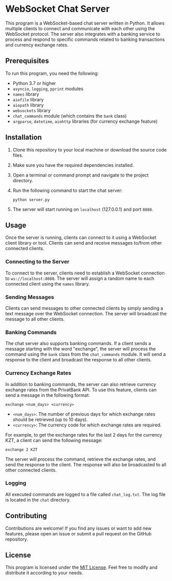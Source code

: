 # WebSocket Chat Server

This program is a WebSocket-based chat server written in Python. It allows multiple clients to connect and communicate with each other using the WebSocket protocol. The server also integrates with a banking service to process and respond to specific commands related to banking transactions and currency exchange rates.

## Prerequisites

To run this program, you need the following:

- Python 3.7 or higher
- `asyncio`, `logging`, `pprint` modules
- `names` library
- `aiofile` library
- `aiopath` library
- `websockets` library
- `chat_commands` module (which contains the `bank` class)
- `argparse`, `datetime`, `aiohttp` libraries (for currency exchange feature)

## Installation

1. Clone this repository to your local machine or download the source code files.
2. Make sure you have the required dependencies installed.
3. Open a terminal or command prompt and navigate to the project directory.
4. Run the following command to start the chat server:

   ```
   python server.py
   ```

5. The server will start running on `localhost` (127.0.0.1) and port `8080`.

## Usage

Once the server is running, clients can connect to it using a WebSocket client library or tool. Clients can send and receive messages to/from other connected clients.

### Connecting to the Server

To connect to the server, clients need to establish a WebSocket connection to `ws://localhost:8080`. The server will assign a random name to each connected client using the `names` library.

### Sending Messages

Clients can send messages to other connected clients by simply sending a text message over the WebSocket connection. The server will broadcast the message to all other clients.

### Banking Commands

The chat server also supports banking commands. If a client sends a message starting with the word "exchange", the server will process the command using the `bank` class from the `chat_commands` module. It will send a response to the client and broadcast the response to all other clients.

### Currency Exchange Rates

In addition to banking commands, the server can also retrieve currency exchange rates from the PrivatBank API. To use this feature, clients can send a message in the following format:

```
exchange <num_days> <currency>
```

- `<num_days>`: The number of previous days for which exchange rates should be retrieved (up to 10 days).
- `<currency>`: The currency code for which exchange rates are required.

For example, to get the exchange rates for the last 2 days for the currency KZT, a client can send the following message:

```
exchange 2 KZT
```

The server will process the command, retrieve the exchange rates, and send the response to the client. The response will also be broadcasted to all other connected clients.

### Logging

All executed commands are logged to a file called `chat_log.txt`. The log file is located in the `chat` directory.

## Contributing

Contributions are welcome! If you find any issues or want to add new features, please open an issue or submit a pull request on the GitHub repository.

## License

This program is licensed under the [MIT License](https://opensource.org/licenses/MIT). Feel free to modify and distribute it according to your needs.
